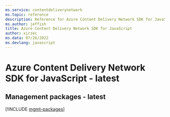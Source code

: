 ```yaml
---
ms.service: contentdeliverynetwork
ms.topic: reference
description: Reference for Azure Content Delivery Network SDK for JavaScript
ms.author: jeffish
title: Azure Content Delivery Network SDK for JavaScript
author: xirzec
ms.data: 07/26/2022
ms.devlang: javascript
---
```

# Azure Content Delivery Network SDK for JavaScript - latest

## Management packages - latest
[!INCLUDE [mgmt-packages](content-delivery-network-mgmt-index.md)]